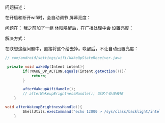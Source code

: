 问题描述：

在开启和断开wifi时，会自动调节 屏幕亮度：

问题在： 我之前加了一组 休眠唤醒后，在广播处理中会 设置亮度：

解决方式：

在联想这组问题中，直接将这个给去掉。唤醒后，不让自动设置亮度：

```java
// com/android/settings/wifi/WakeUpStateReceiver.java

 private void wakeUp(Intent intent){
        if(!WAKE_UP_ACTION.equals(intent.getAction())){
            return;
        }

        afterWakeupWifiHandle();
     	// afterWakeupBrightnessHandle(); 将这个处理去掉
    }

void afterWakeupBrightnessHandle(){
        ShellUtils.execCommand("echo 12000 > /sys/class/backlight/intel_backlight/brightness", true);
    }
```


